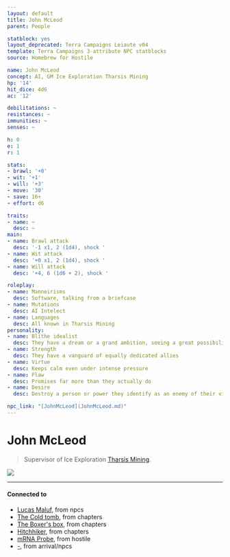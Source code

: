 ```yaml
---
layout: default
title: John McLeod
parent: People

statblock: yes
layout_deprecated: Terra Campaigns Leiaute v04
template: Terra Campaigns 3-attribute NPC statblocks
source: Homebrew for Hostile

name: John McLeod
concept: AI, GM Ice Exploration Tharsis Mining
hp: '14'
hit_dice: 4d6
ac: '12'

debilitations: ~
resistances: ~
immunities: ~
senses: ~

h: 0
e: 1
r: 1

stats:
- brawl: '+0'
- wit: '+1'
- will: '+3'
- move: '30'
- save: 16+
- effort: d6

traits:
- name: ~
  desc: ~
main:
- name: Brawl attack
  desc: '-1 x1, 2 (1d4), shock '
- name: Wit attack
  desc: '+0 x1, 2 (1d4), shock '
- name: Will attack
  desc: '+4, 6 (1d6 + 2), shock '

roleplay:
- name: Manneirisms
  desc: Software, talking from a briefcase
- name: Mutations
  desc: AI Intelect
- name: Languages
  desc: All known in Tharsis Mining
personality:
- name: Blithe idealist
  desc: They have a dream or a grand ambition, seeing a great possibility before them or a wonderful vision of how life could be. They are totally committed to this ideal; any failure of it is just evidence of a lack of determination or the sabotage of enemies. No price is too great and no obstacle to vast for their ideal to overcome.
- name: Strength
  desc: They have a vanguard of equally dedicated allies
- name: Virtue
  desc: Keeps calm even under intense pressure
- name: Flaw
  desc: Promises far more than they actually do
- name: Desire
  desc: Destroy a person or power they identify as an enemy of their vision

npc_link: "[JohnMcLeod](JohnMcLeod.md)"
---
```

# John McLeod

> Supervisor of Ice Exploration [Tharsis Mining](#tharsis).

![](https://i.imgur.com/csVt4tj.png)

---
#### Connected to

<!-- QueryToSerialize: LIST without ID "["+ title + "](https://terra-campaigns.github.io/"+ regexreplace(file.path, ".md", "") + ")" + ", from " + regexreplace(file.folder, "hostile/", "") FROM ([[]]) OR outgoing([[]]) WHERE file.name != this.file.name AND file.name != "directory" AND file.name != "campaigns" SORT file.folder DESC -->
<!-- SerializedQuery: LIST without ID "["+ title + "](https://terra-campaigns.github.io/"+ regexreplace(file.path, ".md", "") + ")" + ", from " + regexreplace(file.folder, "hostile/", "") FROM ([[]]) OR outgoing([[]]) WHERE file.name != this.file.name AND file.name != "directory" AND file.name != "campaigns" SORT file.folder DESC -->
- [Lucas Maluf](https://terra-campaigns.github.io/hostile/npcs/LucasMaluf), from npcs
- [The Cold tomb](https://terra-campaigns.github.io/hostile/chapters/chap002), from chapters
- [The Boxer's box](https://terra-campaigns.github.io/hostile/chapters/chap005), from chapters
- [Hitchhiker](https://terra-campaigns.github.io/hostile/chapters/chap008), from chapters
- [mRNA Probe](https://terra-campaigns.github.io/hostile/mRNA), from hostile
- [\-](https://terra-campaigns.github.io/arrival/npcs/Loquiroth), from arrival/npcs
<!-- SerializedQuery END -->
